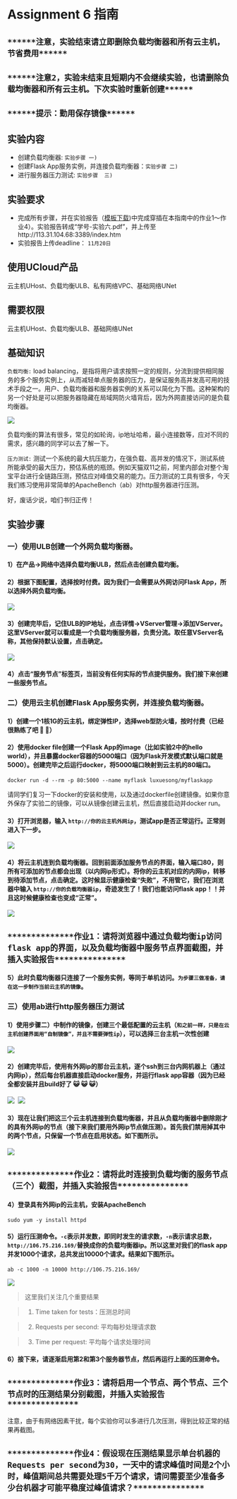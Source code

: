 # Assignment 6 指南

## `******注意，实验结束请立即删除负载均衡器和所有云主机，节省费用******` 

## `******注意2，实验未结束且短期内不会继续实验，也请删除负载均衡器和所有云主机。下次实验时重新创建******` 

## `******提示：勤用保存镜像******`

##  实验内容

- 创建负载均衡器: `实验步骤 一)` 
- 创建Flask App服务实例，并连接负载均衡器：`实验步骤 二)`
- 进行服务器压力测试: `实验步骤  三)`

## 实验要求

- 完成所有步骤，并在实验报告（[模板下载](file/assignment6/学号-实验六.docx))中完成穿插在本指南中的作业1～作业4）。实验报告转成“学号-实验六.pdf”，并上传至http://113.31.104.68:3389/index.htm
- 实验报告上传deadline： `11月20日`

## 使用UCloud产品 

云主机UHost、负载均衡ULB、私有网络VPC、基础网络UNet

## 需要权限

云主机UHost、负载均衡ULB、基础网络UNet


## 基础知识


`负载均衡:` load balancing，是指将用户请求按照一定的规则，分流到提供相同服务的多个服务实例上，从而减轻单点服务器的压力，是保证服务高并发高可用的技术手段之一。用户、负载均衡器和服务器实例的关系可以简化为下图。这种架构的另一个好处是可以把服务器隐藏在局域网防火墙背后，因为外网直接访问的是负载均衡器。

<kbd>
  <img src="img/assignment6/ass6-lb.jpeg">
</kbd>

负载均衡的算法有很多，常见的如轮询，ip地址哈希，最小连接数等，应对不同的需求，感兴趣的同学可以去了解一下。


`压力测试:` 测试一个系统的最大抗压能力，在强负载、高并发的情况下，测试系统所能承受的最大压力，预估系统的瓶颈。例如天猫双11之前，阿里内部会对整个淘宝平台进行全链路压测，预估应对峰值交易的能力。压力测试的工具有很多，今天我们练习使用非常简单的ApacheBench（ab）对http服务器进行压测。

好，废话少说，咱们书归正传！

## 实验步骤

### 一）使用ULB创建一个外网负载均衡器。

#### 1）在产品->网络中选择负载均衡ULB，然后点击创建负载均衡。

#### 2）根据下图配置，选择按时付费。因为我们一会需要从外网访问Flask App，所以选择外网负载均衡。

<kbd>
  <img src="img/assignment6/ass6-createlb.png">
</kbd>

#### 3）创建完毕后，记住ULB的IP地址，点击详情->VServer管理->添加VServer。这里VServer就可以看成是一个负载均衡服务器，负责分流。取任意VServer名称，其他保持默认设置，点击确定。

<kbd>
  <img src="img/assignment6/ass6-vs.png">
</kbd>

#### 4）点击“服务节点”标签页，当前没有任何实际的节点提供服务。我们接下来创建一些服务节点。


### 二）使用云主机创建Flask App服务实例，并连接负载均衡器。

#### 1）创建一个1核1G的云主机，绑定弹性IP，选择web型防火墙，按时付费（已经很熟练了吧 :dog: :dog:）

#### 2）使用docker file创建一个Flask App的image（比如实验2中的hello world），并且暴露docker容器的5000端口（因为Flask开发模式默认端口就是5000）。创建完毕之后运行docker，将5000端口映射到云主机的80端口。

```
docker run -d --rm -p 80:5000 --name myflask luxuesong/myflaskapp
```

请同学们复习一下docker的安装和使用，以及通过dockerfile创建镜像。如果你意外保存了实验二的镜像，可以从镜像创建云主机，然后直接启动并docker run。

#### 3）打开浏览器，输入 `http://你的云主机外网ip`，测试app是否正常运行。正常则进入下一步。

<kbd>
  <img src="img/assignment6/ass6-llq.jpeg">
</kbd>

#### 4）将云主机连到负载均衡器。回到前面添加服务节点的界面，输入端口80，则所有可添加的节点都会出现（以内网ip形式）。将你的云主机对应的内网ip，转移到待添加节点，点击确定。这时候显示健康检查“失败”，不用管它，我们在浏览器中输入 `http://你的负载均衡器ip`，奇迹发生了！我们也能访问flask app！！并且这时候健康检查也变成“正常”。

<kbd>
  <img src="img/assignment6/ass6-addserver.jpeg">
</kbd>


## `**************作业1：请将浏览器中通过负载均衡ip访问flask app的界面，以及负载均衡器中服务节点界面截图，并插入实验报告***************`

#### 5）此时负载均衡器只连接了一个服务实例，等同于单机访问。`为步骤三做准备，请在这一步制作当前云主机的镜像`。


### 三）使用ab进行http服务器压力测试

#### 1）使用步骤二）中制作的镜像，创建三个最低配置的云主机（`和之前一样，只是在云主机创建界面用“自制镜像”，并且不需要弹性ip`），可以选择三台主机一次性创建

<kbd>
  <img src="img/assignment6/ass6-createuh.png">
</kbd>

#### 2）创建完毕后，使用有外网ip的那台云主机，逐个ssh到三台内网机器上（通过内网ip），然后每台机器直接启动docker服务，并运行flask app容器（因为已经全都安装并且build好了 :smiley_cat: :smiley_cat: :smiley_cat:）

<kbd>
  <img src="img/assignment6/ass6-intra.jpeg">
</kbd>

<kbd>
  <img src="img/assignment6/ass6-intrassh.jpeg">
</kbd>

#### 3）现在让我们把这三个云主机连接到负载均衡器，并且从负载均衡器中删除刚才的具有外网ip的节点（接下来我们要用外网ip节点做压测）。首先我们禁用掉其中的两个节点，只保留一个节点在启用状态。如下图所示。

<kbd>
  <img src="img/assignment6/ass6-3s.jpeg">
</kbd>

## `**************作业2：请将此时连接到负载均衡的服务节点（三个）截图，并插入实验报告***************`

#### 4）登录具有外网ip的云主机，安装ApacheBench
```
sudo yum -y install httpd
```

#### 5）运行压测命令。`-c`表示并发数，即同时发生的请求数，`-n`表示请求总数，`http://106.75.216.169/`替换成你的负载均衡器ip。所以这里对我们的flask app并发1000个请求，总共发出10000个请求。结果如下图所示。
```
ab -c 1000 -n 10000 http://106.75.216.169/
```

<kbd>
  <img src="img/assignment6/ass6-ab.jpeg">
</kbd>

> 这里我们关注几个重要结果

> 1) Time taken for tests：压测总时间

> 2) Requests per second: 平均每秒处理请求数

> 3) Time per request: 平均每个请求处理时间

#### 6）接下来，请逐渐启用第2和第3个服务器节点，然后再运行上面的压测命令。

## `**************作业3：请将启用一个节点、两个节点、三个节点时的压测结果分别截图，并插入实验报告***************`

注意，由于有网络因素干扰，每个实验你可以多进行几次压测，得到比较正常的结果再截图。

## `**************作业4：假设现在压测结果显示单台机器的Requests per second为30，一天中的请求峰值时间是2个小时，峰值期间总共需要处理5千万个请求，请问需要至少准备多少台机器才可能平稳度过峰值请求？***************`
